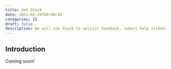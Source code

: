 ```yaml
---
title: Get Slack
date: 2021-01-19T00:00:01
categories: []
draft: false
description: We will use Slack to solicit feedback, submit help tickets, and complete group work.
---
```


## Introduction

Coming soon!
